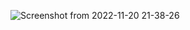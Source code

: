 ![Screenshot from 2022-11-20 21-38-26](https://user-images.githubusercontent.com/116086602/202913142-fc3f300f-517d-4515-beb6-18381983cccc.png)

